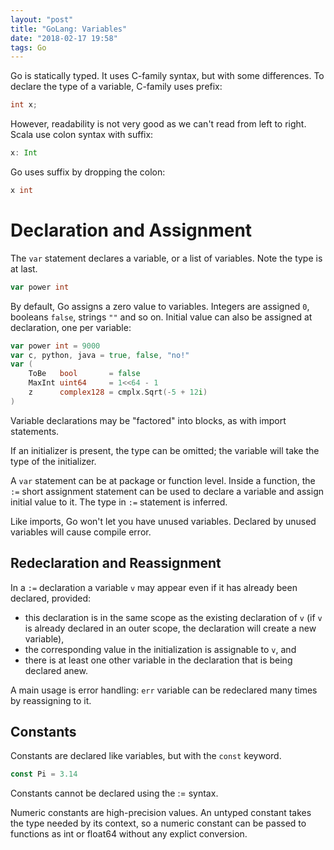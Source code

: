 ```yaml
---
layout: "post"
title: "GoLang: Variables"
date: "2018-02-17 19:58"
tags: Go
---
```


Go is statically typed. It uses C-family syntax, but with some differences. To declare the type of a variable, C-family uses prefix:

```c
int x;
```

However, readability is not very good as we can't read from left to right. Scala use colon syntax with suffix:

```scala
x: Int
```

Go uses suffix by dropping the colon:

```go
x int
```

# Declaration and Assignment

The `var` statement declares a variable, or a list of variables. Note the type is at last.

```go
var power int
```

By default, Go assigns a zero value to variables. Integers are assigned `0`, booleans `false`, strings `""` and so on. Initial value can also be assigned at declaration, one per variable:

```go
var power int = 9000
var c, python, java = true, false, "no!"
var (
	ToBe   bool       = false
	MaxInt uint64     = 1<<64 - 1
	z      complex128 = cmplx.Sqrt(-5 + 12i)
)

```

Variable declarations may be "factored" into blocks, as with import statements.

If an initializer is present, the type can be omitted; the variable will take the type of the initializer.

A `var` statement can be at package or function level. Inside a function, the `:=` short assignment statement can be used to declare a variable and assign initial value to it. The type in `:=` statement is inferred.

Like imports, Go won't let you have unused variables. Declared by unused variables will cause compile error.

## Redeclaration and Reassignment
In a `:=` declaration a variable `v` may appear even if it has already been declared, provided:

* this declaration is in the same scope as the existing declaration of `v` (if `v` is already declared in an outer scope, the declaration will create a new variable),
* the corresponding value in the initialization is assignable to `v`, and
* there is at least one other variable in the declaration that is being declared anew.

A main usage is error handling: `err` variable can be redeclared many times by reassigning to it.

## Constants
Constants are declared like variables, but with the `const` keyword.

```go
const Pi = 3.14
```

Constants cannot be declared using the := syntax.

Numeric constants are high-precision values. An untyped constant takes the type needed by its context, so a numeric constant can be passed to functions as int or float64 without any explict conversion.
